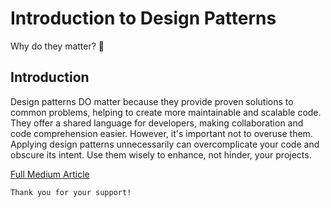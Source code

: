 # Introduction to Design Patterns
Why do they matter? 🤔

## Introduction
Design patterns DO matter because they provide proven solutions to common problems, helping to create more maintainable and scalable code. They offer a shared language for developers, making collaboration and code comprehension easier. However, it's important not to overuse them. Applying design patterns unnecessarily can overcomplicate your code and obscure its intent. Use them wisely to enhance, not hinder, your projects.


[Full Medium Article](https://levelup.gitconnected.com/introduction-to-design-patterns-035cd4d5340d)


```
Thank you for your support!
```


